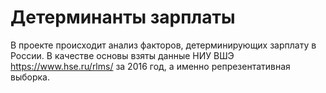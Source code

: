 # Детерминанты зарплаты
В проекте происходит анализ факторов, детерминирующих зарплату в России. В качестве основы взяты данные НИУ ВШЭ https://www.hse.ru/rlms/ за 2016 год, а именно репрезентативная выборка.
